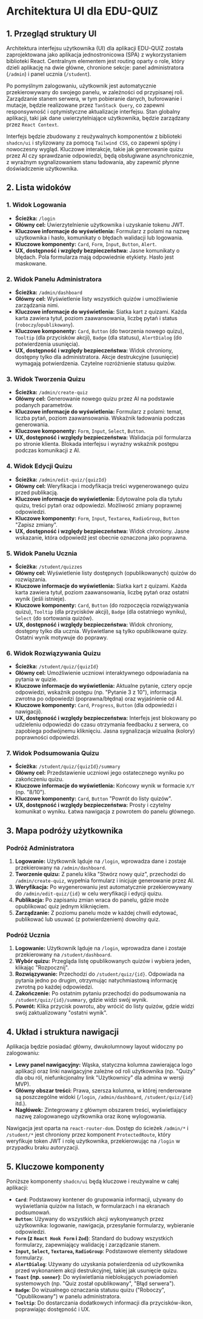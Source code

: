 # Architektura UI dla EDU-QUIZ

## 1. Przegląd struktury UI

Architektura interfejsu użytkownika (UI) dla aplikacji EDU-QUIZ została zaprojektowana jako aplikacja jednostronicowa (SPA) z wykorzystaniem biblioteki React. Centralnym elementem jest routing oparty o role, który dzieli aplikację na dwie główne, chronione sekcje: panel administratora (`/admin`) i panel ucznia (`/student`).

Po pomyślnym zalogowaniu, użytkownik jest automatycznie przekierowywany do swojego panelu, w zależności od przypisanej roli. Zarządzanie stanem serwera, w tym pobieranie danych, buforowanie i mutacje, będzie realizowane przez `TanStack Query`, co zapewni responsywność i optymistyczne aktualizacje interfejsu. Stan globalny aplikacji, taki jak dane uwierzytelniające użytkownika, będzie zarządzany przez `React Context`.

Interfejs będzie zbudowany z reużywalnych komponentów z biblioteki `shadcn/ui` i stylizowany za pomocą `Tailwind CSS`, co zapewni spójny i nowoczesny wygląd. Kluczowe interakcje, takie jak generowanie quizu przez AI czy sprawdzanie odpowiedzi, będą obsługiwane asynchronicznie, z wyraźnym sygnalizowaniem stanu ładowania, aby zapewnić płynne doświadczenie użytkownika.

## 2. Lista widoków

### 1. Widok Logowania
-   **Ścieżka:** `/login`
-   **Główny cel:** Uwierzytelnienie użytkownika i uzyskanie tokenu JWT.
-   **Kluczowe informacje do wyświetlenia:** Formularz z polami na nazwę użytkownika i hasło, komunikaty o błędach walidacji lub logowania.
-   **Kluczowe komponenty:** `Card`, `Form`, `Input`, `Button`, `Alert`.
-   **UX, dostępność i względy bezpieczeństwa:** Jasne komunikaty o błędach. Pola formularza mają odpowiednie etykiety. Hasło jest maskowane.

### 2. Widok Panelu Administratora
-   **Ścieżka:** `/admin/dashboard`
-   **Główny cel:** Wyświetlenie listy wszystkich quizów i umożliwienie zarządzania nimi.
-   **Kluczowe informacje do wyświetlenia:** Siatka kart z quizami. Każda karta zawiera tytuł, poziom zaawansowania, liczbę pytań i status (`roboczy`/`opublikowany`).
-   **Kluczowe komponenty:** `Card`, `Button` (do tworzenia nowego quizu), `Tooltip` (dla przycisków akcji), `Badge` (dla statusu), `AlertDialog` (do potwierdzenia usunięcia).
-   **UX, dostępność i względy bezpieczeństwa:** Widok chroniony, dostępny tylko dla administratora. Akcje destrukcyjne (usunięcie) wymagają potwierdzenia. Czytelne rozróżnienie statusu quizów.

### 3. Widok Tworzenia Quizu
-   **Ścieżka:** `/admin/create-quiz`
-   **Główny cel:** Generowanie nowego quizu przez AI na podstawie podanych parametrów.
-   **Kluczowe informacje do wyświetlenia:** Formularz z polami: temat, liczba pytań, poziom zaawansowania. Wskaźnik ładowania podczas generowania.
-   **Kluczowe komponenty:** `Form`, `Input`, `Select`, `Button`.
-   **UX, dostępność i względy bezpieczeństwa:** Walidacja pól formularza po stronie klienta. Blokada interfejsu i wyraźny wskaźnik postępu podczas komunikacji z AI.

### 4. Widok Edycji Quizu
-   **Ścieżka:** `/admin/edit-quiz/{quizId}`
-   **Główny cel:** Weryfikacja i modyfikacja treści wygenerowanego quizu przed publikacją.
-   **Kluczowe informacje do wyświetlenia:** Edytowalne pola dla tytułu quizu, treści pytań oraz odpowiedzi. Możliwość zmiany poprawnej odpowiedzi.
-   **Kluczowe komponenty:** `Form`, `Input`, `Textarea`, `RadioGroup`, `Button` "Zapisz zmiany".
-   **UX, dostępność i względy bezpieczeństwa:** Widok chroniony. Jasne wskazanie, która odpowiedź jest obecnie oznaczona jako poprawna.

### 5. Widok Panelu Ucznia
-   **Ścieżka:** `/student/quizzes`
-   **Główny cel:** Wyświetlenie listy dostępnych (opublikowanych) quizów do rozwiązania.
-   **Kluczowe informacje do wyświetlenia:** Siatka kart z quizami. Każda karta zawiera tytuł, poziom zaawansowania, liczbę pytań oraz ostatni wynik (jeśli istnieje).
-   **Kluczowe komponenty:** `Card`, `Button` (do rozpoczęcia rozwiązywania quizu), `Tooltip` (dla przycisków akcji), `Badge` (dla ostatniego wyniku), `Select` (do sortowania quizów).
-   **UX, dostępność i względy bezpieczeństwa:** Widok chroniony, dostępny tylko dla ucznia. Wyświetlane są tylko opublikowane quizy. Ostatni wynik motywuje do poprawy.

### 6. Widok Rozwiązywania Quizu
-   **Ścieżka:** `/student/quiz/{quizId}`
-   **Główny cel:** Umożliwienie uczniowi interaktywnego odpowiadania na pytania w quizie.
-   **Kluczowe informacje do wyświetlenia:** Aktualne pytanie, cztery opcje odpowiedzi, wskaźnik postępu (np. "Pytanie 3 z 10"), informacja zwrotna po odpowiedzi (poprawna/błędna) oraz wyjaśnienie od AI.
-   **Kluczowe komponenty:** `Card`, `Progress`, `Button` (dla odpowiedzi i nawigacji).
-   **UX, dostępność i względy bezpieczeństwa:** Interfejs jest blokowany po udzieleniu odpowiedzi do czasu otrzymania feedbacku z serwera, co zapobiega podwójnemu kliknięciu. Jasna sygnalizacja wizualna (kolory) poprawności odpowiedzi.

### 7. Widok Podsumowania Quizu
-   **Ścieżka:** `/student/quiz/{quizId}/summary`
-   **Główny cel:** Przedstawienie uczniowi jego ostatecznego wyniku po zakończeniu quizu.
-   **Kluczowe informacje do wyświetlenia:** Końcowy wynik w formacie `X/Y` (np. "8/10").
-   **Kluczowe komponenty:** `Card`, `Button` "Powrót do listy quizów".
-   **UX, dostępność i względy bezpieczeństwa:** Prosty i czytelny komunikat o wyniku. Łatwa nawigacja z powrotem do panelu głównego.

## 3. Mapa podróży użytkownika

### Podróż Administratora
1.  **Logowanie:** Użytkownik ląduje na `/login`, wprowadza dane i zostaje przekierowany na `/admin/dashboard`.
2.  **Tworzenie quizu:** Z panelu klika "Stwórz nowy quiz", przechodzi do `/admin/create-quiz`, wypełnia formularz i inicjuje generowanie przez AI.
3.  **Weryfikacja:** Po wygenerowaniu jest automatycznie przekierowywany do `/admin/edit-quiz/{id}` w celu weryfikacji i edycji quizu.
4.  **Publikacja:** Po zapisaniu zmian wraca do panelu, gdzie może opublikować quiz jednym kliknięciem.
5.  **Zarządzanie:** Z poziomu panelu może w każdej chwili edytować, publikować lub usuwać (z potwierdzeniem) dowolny quiz.

### Podróż Ucznia
1.  **Logowanie:** Użytkownik ląduje na `/login`, wprowadza dane i zostaje przekierowany na `/student/dashboard`.
2.  **Wybór quizu:** Przegląda listę opublikowanych quizów i wybiera jeden, klikając "Rozpocznij".
3.  **Rozwiązywanie:** Przechodzi do `/student/quiz/{id}`. Odpowiada na pytania jedno po drugim, otrzymując natychmiastową informację zwrotną po każdej odpowiedzi.
4.  **Zakończenie:** Po ostatnim pytaniu przechodzi do podsumowania na `/student/quiz/{id}/summary`, gdzie widzi swój wynik.
5.  **Powrót:** Klika przycisk powrotu, aby wrócić do listy quizów, gdzie widzi swój zaktualizowany "ostatni wynik".

## 4. Układ i struktura nawigacji

Aplikacja będzie posiadać główny, dwukolumnowy layout widoczny po zalogowaniu:
-   **Lewy panel nawigacyjny:** Wąska, statyczna kolumna zawierająca logo aplikacji oraz linki nawigacyjne zależne od roli użytkownika (np. "Quizy" dla obu ról, niefunkcjonalny link "Użytkownicy" dla admina w wersji MVP).
-   **Główny obszar treści:** Prawa, szersza kolumna, w której renderowane są poszczególne widoki (`/login`, `/admin/dashboard`, `/student/quiz/{id}` itd.).
-   **Nagłówek:** Zintegrowany z głównym obszarem treści, wyświetlający nazwę zalogowanego użytkownika oraz ikonę wylogowania.

Nawigacja jest oparta na `react-router-dom`. Dostęp do ścieżek `/admin/*` i `/student/*` jest chroniony przez komponent `ProtectedRoute`, który weryfikuje token JWT i rolę użytkownika, przekierowując na `/login` w przypadku braku autoryzacji.

## 5. Kluczowe komponenty

Poniższe komponenty `shadcn/ui` będą kluczowe i reużywalne w całej aplikacji:
-   **`Card`**: Podstawowy kontener do grupowania informacji, używany do wyświetlania quizów na listach, w formularzach i na ekranach podsumowań.
-   **`Button`**: Używany do wszystkich akcji wykonywanych przez użytkownika: logowanie, nawigacja, przesyłanie formularzy, wybieranie odpowiedzi.
-   **`Form` (z `React Hook Form` i `Zod`)**: Standard do budowy wszystkich formularzy, zapewniający walidację i zarządzanie stanem.
-   **`Input`, `Select`, `Textarea`, `RadioGroup`**: Podstawowe elementy składowe formularzy.
-   **`AlertDialog`**: Używany do uzyskania potwierdzenia od użytkownika przed wykonaniem akcji destrukcyjnej, takiej jak usunięcie quizu.
-   **`Toast` (np. `sonner`)**: Do wyświetlania nieblokujących powiadomień systemowych (np. "Quiz został opublikowany", "Błąd serwera").
-   **`Badge`**: Do wizualnego oznaczania statusu quizu ("Roboczy", "Opublikowany") w panelu administratora.
-   **`Tooltip`**: Do dostarczania dodatkowych informacji dla przycisków-ikon, poprawiając dostępność i UX. 